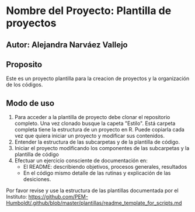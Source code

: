 # Nombre del Proyecto: Plantilla de proyectos
## Autor: Alejandra Narváez Vallejo

## Proposito
Este es un proyecto plantilla para la creacion de proyectos y la organización de los códigos.

## Modo de uso
1. Para acceder a la plantilla de proyecto debe clonar el repositorio completo. Una vez clonado busque la capeta "Estilo". Está carpeta completa tiene la estructura de un proyecto en R. Puede copiarla cada vez que quiera iniciar un proyecto y modificar sus contenidos.  
2. Entender la estructura de las subcarpetas y de la plantilla de código.
3. Iniciar el proyecto modificando los componentes de las subcarpetas y la plantilla de código
4. Efectuar un ejercicio consciente de documentación en: 
	- El README: describiendo objetivos, procesos generales, resultados
	- En el código mismo detalle de las rutinas y explicación de las desiciones.


Por favor revise y use la estructura de las plantillas documentada por el Instituto: 
https://github.com/PEM-Humboldt/.github/blob/master/plantillas/readme_template_for_scripts.md

